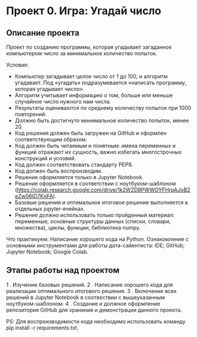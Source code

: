 # Проект 0. Игра: Угадай число

## Описание проекта
Проект по созданию программы, которая угадывает загаданное компьютером число за минимальное количество попыток.

Условия:
- Компьютер загадывает целое число от 1 до 100, и алгоритм угадавает. Под «угадать» подразумевается «написать программу, которая угадывает число».
- Алгоритм учитывает информацию о том, больше или меньше случайное число нужного нам числа.
- Результаты оцениваются по среднему количеству попыток при 1000 повторений.
- Должно быть достигнуто минимальное количество попыток, менее 20.
- Код решения должен быть загружен на GitHub и оформлен соответствующим образом.
- Код должен быть читаемым и понятным: имена переменных и функций отражают их сущность, важно избегать многострочных конструкций и условий.
- Код должен соответствовать стандарту PEP8.
- Код должен быть воспроизводим.
- Решение оформляется только в Jupyter Notebook.
- Решение оформляется в соответствии с ноутбуком-шаблоном (https://colab.research.google.com/drive/1k2WZD8PWWOYFHrpAJoB2eZw06ID7KnFA).
- Базовые решения и оптимальное итоговое решение выполняется в отдельных jupyter-ячейках.
- Решение должно использовать только пройденный материал: переменные, основные структуры данных (списки, словари, множества), циклы, функции, библиотека numpy.

Что практикуем:
Написание хорошего кода на Python. Ознакомление с основными инструментами для работы дата-сайентиста: 
    IDE;
    GitHub;
    Jupyter Notebook;
    Google Colab.


## Этапы работы над проектом

1 . Изучение базовых решений.
2 . Написание хорошего кода для реализации оптимального итогового решения.
3 . Включение всех решений в Jupyter Notebook в соотвествии с вышеуказанным ноутбуком-шаблоном.
4 . Создание и должное оформление репозитория GitHub для хранения и демонстрации данного проекта.

PS: Для воспроизводимости кода необходимо использовать команду pip install -r requirements.txt.